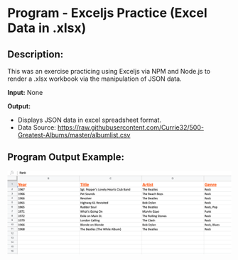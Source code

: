 # Program - Exceljs Practice (Excel Data in .xlsx)

## Description: 
This was an exercise practicing using Exceljs via NPM and Node.js to render a .xlsx workbook via the manipulation of JSON data. 

**Input:** None

**Output:**     
- Displays JSON data in excel spreadsheet format.
- Data Source: https://raw.githubusercontent.com/Currie32/500-Greatest-Albums/master/albumlist.csv

## Program Output Example:
![](screenshot_program-output.png)